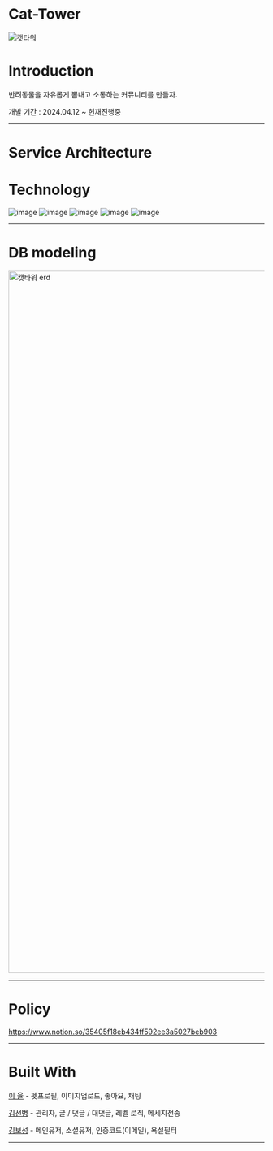 # Cat-Tower
![캣타워](https://github.com/He-is-A-Pirate/Cat-Tower/assets/120659405/b44fc008-1768-4401-9485-6bc6406db6e1)


# Introduction

반려동물을 자유롭게 뽐내고 소통하는 커뮤니티를 만들자. 

개발 기간 : 2024.04.12 ~ 현재진행중

---
# Service Architecture






# Technology
![image](https://github.com/cwc-moamoa/moamoa/assets/149165093/b4e80e98-1e41-4017-82db-62c0e979b3ce)
![image](https://github.com/cwc-moamoa/moamoa/assets/149165093/147768a3-2363-4e36-9da3-172c958cdadc)
![image](https://github.com/cwc-moamoa/moamoa/assets/149165093/b0635d06-9c88-415b-93c4-9e8279c813c1)
![image](https://github.com/cwc-moamoa/moamoa/assets/149165093/f335bc87-c354-4662-9c0f-9d1b27d943e1)
![image](https://github.com/cwc-moamoa/moamoa/assets/149165093/ec44aa65-c9d0-40f3-8565-7ee8abea021e)













---
# DB modeling

<img width="1383" alt="캣타워 erd" src="https://github.com/He-is-A-Pirate/Cat-Tower/assets/120659405/9d31fc5c-233b-45f6-b4f0-af7650d0cc0b">



---

# Policy

https://www.notion.so/35405f18eb434ff592ee3a5027beb903

---


# Built With

[이 율](https://github.com/dyorcat) - 펫프로필, 이미지업로드, 좋아요, 채팅

[김선병](https://github.com/Karox1234) - 관리자, 글 / 댓글 / 대댓글, 레벨 로직, 메세지전송

[김보성](https://github.com/96KimBoseong)  - 메인유저, 소셜유저, 인증코드(이메일), 욕설필터 

 

---
